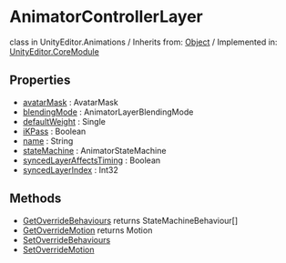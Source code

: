 # AnimatorControllerLayer
class in UnityEditor.Animations
 / Inherits from: <a href="https://docs.unity3d.com/6000.0/Documentation/ScriptReference/Object.html">Object</a> / Implemented in: <a href="https://docs.unity3d.com/6000.0/Documentation/ScriptReference/UnityEditor.CoreModule.html">UnityEditor.CoreModule</a>
## Properties
- <a href="https://docs.unity3d.com/6000.0/Documentation/ScriptReference/AnimatorControllerLayer-avatarMask.html">avatarMask</a> : AvatarMask
- <a href="https://docs.unity3d.com/6000.0/Documentation/ScriptReference/AnimatorControllerLayer-blendingMode.html">blendingMode</a> : AnimatorLayerBlendingMode
- <a href="https://docs.unity3d.com/6000.0/Documentation/ScriptReference/AnimatorControllerLayer-defaultWeight.html">defaultWeight</a> : Single
- <a href="https://docs.unity3d.com/6000.0/Documentation/ScriptReference/AnimatorControllerLayer-iKPass.html">iKPass</a> : Boolean
- <a href="https://docs.unity3d.com/6000.0/Documentation/ScriptReference/AnimatorControllerLayer-name.html">name</a> : String
- <a href="https://docs.unity3d.com/6000.0/Documentation/ScriptReference/AnimatorControllerLayer-stateMachine.html">stateMachine</a> : AnimatorStateMachine
- <a href="https://docs.unity3d.com/6000.0/Documentation/ScriptReference/AnimatorControllerLayer-syncedLayerAffectsTiming.html">syncedLayerAffectsTiming</a> : Boolean
- <a href="https://docs.unity3d.com/6000.0/Documentation/ScriptReference/AnimatorControllerLayer-syncedLayerIndex.html">syncedLayerIndex</a> : Int32
## Methods
- <a href="https://docs.unity3d.com/6000.0/Documentation/ScriptReference/AnimatorControllerLayer.GetOverrideBehaviours.html">GetOverrideBehaviours</a> returns StateMachineBehaviour[]
- <a href="https://docs.unity3d.com/6000.0/Documentation/ScriptReference/AnimatorControllerLayer.GetOverrideMotion.html">GetOverrideMotion</a> returns Motion
- <a href="https://docs.unity3d.com/6000.0/Documentation/ScriptReference/AnimatorControllerLayer.SetOverrideBehaviours.html">SetOverrideBehaviours</a>
- <a href="https://docs.unity3d.com/6000.0/Documentation/ScriptReference/AnimatorControllerLayer.SetOverrideMotion.html">SetOverrideMotion</a>
